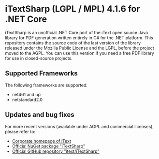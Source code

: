 # iTextSharp (LGPL / MPL) 4.1.6 for .NET Core
iTextSharp is an unofficial .NET Core port of the iText open source Java library for PDF generation written entirely in C# for the .NET platform. This repository contains the source code of the last version of the library released under the Mozilla Public License and the LGPL, before the project moved to the AGPL. You can use this version if you need a free PDF library for use in closed-source projects.

## Supported Frameworks
The following frameworks are supported:
- net461 and up
- netstandard2.0

## Updates and bug fixes
For more recent versions (available under AGPL and commercial licenses), please refer to:
- [Corporate homepage of iText](http://itextpdf.com/)
- [Official NuGet package "iTextSharp"](https://www.nuget.org/packages/iTextSharp/)
- [Official GitHub repository "itext/iTextSharp"](https://github.com/itext/itextsharp)
